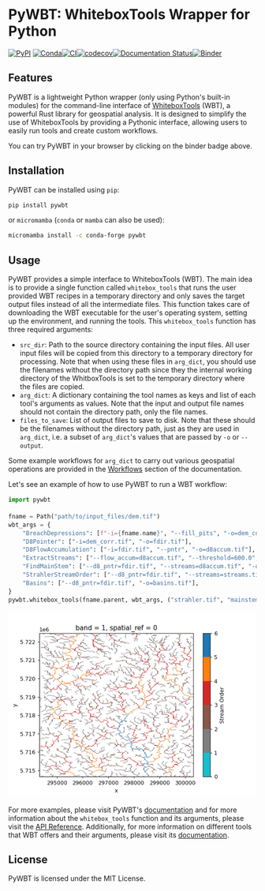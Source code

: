 # PyWBT: WhiteboxTools Wrapper for Python

[![PyPI](https://img.shields.io/pypi/v/pywbt)](https://pypi.org/project/pywbt/)
[![Conda](https://img.shields.io/conda/vn/conda-forge/pywbt)](https://anaconda.org/conda-forge/pywbt)[![CI](https://github.com/cheginit/pywbt/actions/workflows/test.yml/badge.svg)](https://github.com/cheginit/pywbt/actions/workflows/test.yml)[![codecov](https://codecov.io/gh/cheginit/pywbt/graph/badge.svg?token=U2638J9WKM)](https://codecov.io/gh/cheginit/pywbt)[![Documentation Status](https://readthedocs.org/projects/pywbt/badge/?version=latest)](https://pywbt.readthedocs.io/en/latest/?badge=latest)[![Binder](https://mybinder.org/badge_logo.svg)](https://mybinder.org/v2/gh/cheginit/pywbt/HEAD?labpath=docs%2Fexamples)

## Features

PyWBT is a lightweight Python wrapper (only using Python's built-in modules) for
the command-line interface of [WhiteboxTools](https://www.whiteboxgeo.com/) (WBT),
a powerful Rust library for geospatial analysis. It is designed to simplify the use of WhiteboxTools by providing a Pythonic interface, allowing users to easily
run tools and create custom workflows.

You can try PyWBT in your browser by clicking on the binder badge above.

## Installation

PyWBT can be installed using `pip`:

```bash
pip install pywbt
```

or `micromamba` (`conda` or `mamba` can also be used):

```bash
micromamba install -c conda-forge pywbt
```

## Usage

PyWBT provides a simple interface to WhiteboxTools (WBT). The main idea is to provide
a single function called `whitebox_tools` that runs the user provided WBT recipes in a
temporary directory and only saves the target output files instead of all the
intermediate files. This function takes care of downloading the WBT executable for
the user's operating system, setting up the environment, and running the tools.
This `whitebox_tools` function has three required arguments:

- `src_dir`:
Path to the source directory containing the input files. All user input files
will be copied from this directory to a temporary directory for processing.
Note that when using these files in ``arg_dict``, you should use the filenames
without the directory path since they the internal working directory of the
WhitboxTools is set to the temporary directory where the files are copied.
- `arg_dict`:
A dictionary containing the tool names as keys and list of each
tool's arguments as values. Note that the input and output file names should not
contain the directory path, only the file names.
- `files_to_save`:
List of output files to save to disk. Note that these should be the filenames
without the directory path, just as they are used in ``arg_dict``, i.e. a subset
of `arg_dict`'s values that are passed by ``-o`` or ``--output``.

Some example workflows for `arg_dict` to carry out various geospatial operations are
provided in the [Workflows](https://pywbt.readthedocs.io/latest/workflows/) section of the
documentation.

Let's see an example of how to use PyWBT to run a WBT workflow:

``` py
import pywbt

fname = Path("path/to/input_files/dem.tif")
wbt_args = {
    "BreachDepressions": [f"-i={fname.name}", "--fill_pits", "-o=dem_corr.tif"],
    "D8Pointer": ["-i=dem_corr.tif", "-o=fdir.tif"],
    "D8FlowAccumulation": ["-i=fdir.tif", "--pntr", "-o=d8accum.tif"],
    "ExtractStreams": ["--flow_accum=d8accum.tif", "--threshold=600.0", "-o=streams.tif"],
    "FindMainStem": ["--d8_pntr=fdir.tif", "--streams=d8accum.tif", "-o=mainstem.tif"],
    "StrahlerStreamOrder": ["--d8_pntr=fdir.tif", "--streams=streams.tif", "-o=strahler.tif"],
    "Basins": ["--d8_pntr=fdir.tif", "-o=basins.tif"],
}
pywbt.whitebox_tools(fname.parent, wbt_args, ("strahler.tif", "mainstem.tif", "basins.tif"))
```

![strahler](https://raw.githubusercontent.com/cheginit/pywbt/main/docs/examples/images/stream_order.png)

For more examples, please visit PyWBT's [documentation](https://pywbt.readthedocs.io)
and for more information about the `whitebox_tools` function and its arguments, please
visit the
[API Reference](https://pywbt.readthedocs.io/en/latest/reference/#pywbt.pywbt.whitebox_tools).
Additionally, for more information on different tools that WBT offers and their
arguments, please visit its
[documentation](https://www.whiteboxgeo.com/manual/wbt_book/).

## License

PyWBT is licensed under the MIT License.
